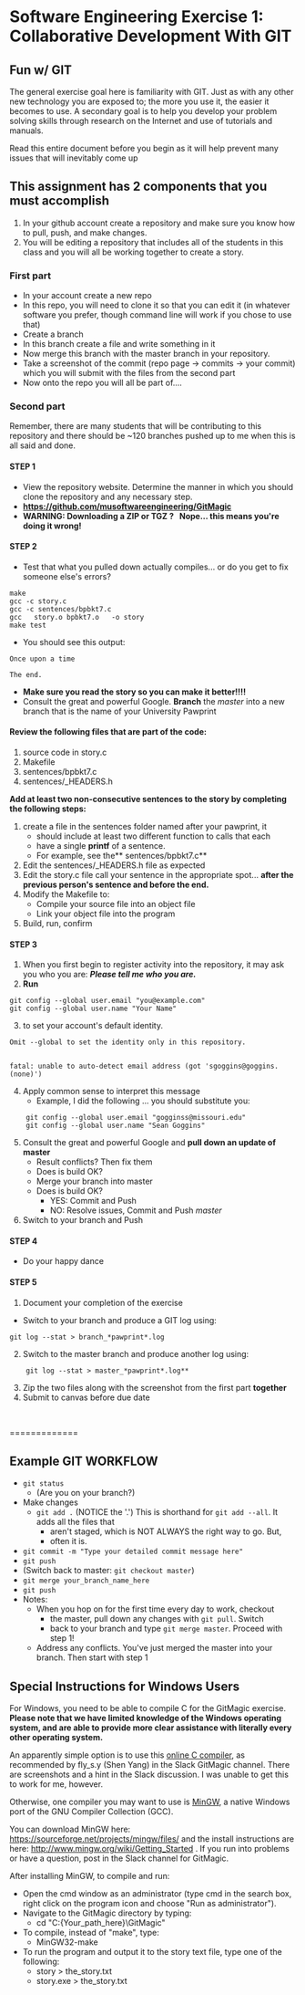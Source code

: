 # Software Engineering Exercise 1: Collaborative Development With GIT

## Fun w/ GIT
The general exercise goal here is familiarity with GIT. Just as with any other new technology you are exposed to; the more you use it, the easier
it becomes to use. A secondary goal is to help you develop your problem solving skills through research on the Internet and use of tutorials and
manuals.

Read this entire document before you begin as it will help prevent many issues that will inevitably come up

## This assignment has 2 components that you must accomplish
1.  In your github account create a repository and make sure you know how to pull, push, and make changes.
2.  You will be editing a repository that includes all of the students
    in this class and you will all be working together to create a
    story.

### First part
-   In your account create a new repo
-   In this repo, you will need to clone it so that you can edit it (in whatever software you prefer, though command line will work if you chose to use that)
-   Create a branch
-   In this branch create a file and write something in it
-   Now merge this branch with the master branch in your repository.
-   Take a screenshot of the commit (repo page -\> commits -\> your commit) which you will submit with the files from the second part
-   Now onto the repo you will all be part of....

### Second part
Remember, there are many students that will be contributing to this repository and there should be \~120 branches pushed up to me when this is all said and done.

#### STEP 1 
-   View the repository website. Determine the manner in which you should clone the repository and any necessary step.
-   **<https://github.com/musoftwareengineering/GitMagic>**
-   **WARNING: Downloading a ZIP or TGZ ?   Nope... this means you\'re doing it wrong!**

#### STEP 2
 -   Test that what you pulled down actually compiles\... or do you get to fix someone else's errors?
```
make 
gcc -c story.c
gcc -c sentences/bpbkt7.c
gcc   story.o bpbkt7.o   -o story
make test
```
- You should see this output: 
```
Once upon a time

The end. 
```
- **Make sure you read the story so you can make it better!!!!**
- Consult the great and powerful Google. **Branch** the *master* into a new branch that is the name of your University Pawprint

#### Review the following files that are part of the code:
1.  source code in story.c
2.  Makefile
3.  sentences/bpbkt7.c
4.  sentences/\_HEADERS.h

**Add at least two non-consecutive sentences to the story by completing the following steps:**
1.  create a file in the sentences folder named after your pawprint, it
    - should include at least two different function to calls that each
    - have a single **printf** of a sentence.
    - For example, see the** sentences/bpbkt7.c**
2.  Edit the sentences/\_HEADERS.h file as expected
3.  Edit the story.c file call your sentence in the appropriate spot... **after the previous person's sentence and before the end.**
4.  Modify the Makefile to:
    - Compile your source file into an object file
    - Link your object file into the program
5.  Build, run, confirm

#### STEP 3
1. When you first begin to register activity into the repository, it may ask you who you are: 
***Please tell me who you are.*** 
2. **Run**
``` 
git config --global user.email "you@example.com"
git config --global user.name "Your Name"
```
3. to set your account's default identity.
```
Omit --global to set the identity only in this repository.


fatal: unable to auto-detect email address (got 'sgoggins@goggins.(none)')
```
4. Apply common sense to interpret this message
    - Example, I did the following ... you should substitute you:
``` 
    git config --global user.email "gogginss@missouri.edu"
    git config --global user.name "Sean Goggins"
```
5. Consult the great and powerful Google and **pull down an update of
master**
    - Result conflicts? Then fix them
    - Does is build OK?
    - Merge your branch into master
    - Does is build OK?
        - YES: Commit and Push
        - NO: Resolve issues, Commit and Push *master*
6. Switch to your branch and Push

#### STEP 4
-   Do your happy dance

#### STEP 5
1. Document your completion of the exercise
-   Switch to your branch and produce a GIT log using:
```
git log --stat > branch_*pawprint*.log
```
2. Switch to the master branch and produce another log using:
```
    git log --stat > master_*pawprint*.log**
```
3. Zip the two files along with the screenshot from the first part **together**
4. Submit to canvas before due date

 

=============

## Example GIT WORKFLOW
-   `git status`
    - (Are you on your branch?)
-   Make changes
    -   `git add .` (NOTICE the '.') This is shorthand for `git add --all`. It adds all the files that
        - aren't staged, which is NOT ALWAYS the right way to go. But,
        - often it is.
-   `git commit -m "Type your detailed commit message here"`
-   `git push`
-   (Switch back to master: `git checkout master`)
-   `git merge your_branch_name_here`
-   `git push`
-   Notes:
    -   When you hop on for the first time every day to work, checkout
        - the master, pull down any changes with `git pull`. Switch
        - back to your branch and type `git merge master`. Proceed with step 1!
    -   Address any conflicts. You\'ve just merged the master into your branch. Then start with step 1


## Special Instructions for Windows Users
For Windows, you need to be able to compile C for the GitMagic exercise. **Please note that we have limited knowledge of the Windows operating system, and are able to provide more clear assistance with literally every other operating system.**

An apparently simple option is to use this [online C compiler]( https://www.tutorialspoint.com/compile_c_online.php), as recommended by fly_s.y (Shen Yang) in the Slack GitMagic channel. There are screenshots and a hint in the Slack discussion. I was unable to get this to work for me, however.

Otherwise, one compiler you may want to use is [MinGW](http://www.mingw.org/), a native Windows port of the GNU Compiler Collection (GCC).

You can download MinGW here: https://sourceforge.net/projects/mingw/files/
and the install instructions are here: http://www.mingw.org/wiki/Getting_Started .
If you run into problems or have a question, post in the Slack channel for GitMagic.

After installing MinGW, to compile and run:
- Open the cmd window as an administrator (type cmd in the search box, right click on the program icon and choose "Run as administrator").
- Navigate to the GitMagic directory by typing:
  - cd "C:\{Your_path_here}\GitMagic"
- To compile, instead of "make", type: 
    - MinGW32-make
- To run the program and output it to the story text file, type one of the following:
  - story > the_story.txt
  - story.exe > the_story.txt
